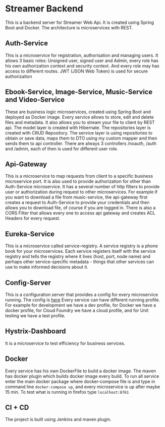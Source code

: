 # Streamer Backend
This is a backend server for Streamer Web Api.
It is created using Spring Boot and Docker.
The architecture is microservices with REST.

## Auth-Service
This is a microservice for registration, authorisation
and managing users. It allows 3 basic roles: 
Unsigned user, signed user and Admin, every role has his own
authorization context and security context.
And every role may has access to different routes.
JWT (JSON Web Token) is used for secure authorization

## Ebook-Service, Image-Service, Music-Service and Video-Service
These are business logic microservices, created using
Spring Boot and deployed as Docker image.
Every service allows to store, edit and delete files and
metadata. It also allows you to stream your file to client
by REST api. The model layer is created with Hibernate.
The repositories layer is created with CRUD Repository.
The service layer is using repositories to obtain or save
data, maps them to DTO using my custom mapper and then 
sends them to api controller. There are always 3 controllers
/noauth, /auth and /admin, each of then is used for 
different user role.

## Api-Gateway
This is a microservice to map requests from client to
a specific business microservice port. It is also
used to provide authorization for other than Auth-Service
microservice. It has a several number of http filters to provide
user or authorization during request to other microservices.
For example if you want to download a file from music-service,
the api-gateway first creates a request to Auth-Service to provide
your credentials and then allows you to download file, of course 
if you are logged in. There is also a CORS Filter that allows
every one to access api gateway and creates ACL Headers for every request.

## Eureka-Service
This is a microservice called service-registry.
A service registry is a phone book for your microservices. 
Each service registers itself with the service registry and 
tells the registry where it lives (host, port, node name) 
and perhaps other service-specific metadata - things that 
other services can use to make informed decisions about it.

## Config-Server
This is a configuration server that provides a config for
every microservice running. The config is [here](https://github.com/Andrzej997/Streamer-Spring-Cloud-Config-Server)
Every service can have different running profile.
For example for development we have a dev profile, for Docker
we have a docker profile, for Cloud Foundry we have a cloud profile,
and for Unit testing we have a test profile.

## Hystrix-Dashboard
It is a microservice to test efficiency for business services.
 
 ## Docker
 Every service has his own DockerFile to build a docker image.
 The maven has docker plugin which builds docker image every build.
 To run all service enter the main docker package where docker-compose file is
 and type in command line `docker-compose up`, and every microservice is up after
 maybe 15 min.
 To test what is running in firefox type `localhost:8761`
 
 
 ## CI + CD
 The project is built using Jenkins and maven plugin.
